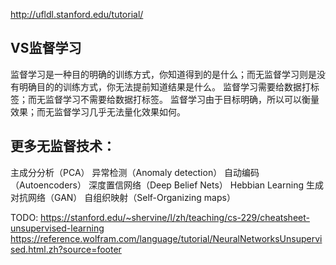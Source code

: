 

<!--
 * @version:
 * @Author:  StevenJokess https://github.com/StevenJokess
 * @Date: 2020-10-05 22:06:11
 * @LastEditors:  StevenJokess https://github.com/StevenJokess
 * @LastEditTime: 2020-11-11 21:03:27
 * @Description:
 * @TODO::
 * @Reference:
-->
http://ufldl.stanford.edu/tutorial/

## VS监督学习

监督学习是一种目的明确的训练方式，你知道得到的是什么；而无监督学习则是没有明确目的的训练方式，你无法提前知道结果是什么。
监督学习需要给数据打标签；而无监督学习不需要给数据打标签。
监督学习由于目标明确，所以可以衡量效果；而无监督学习几乎无法量化效果如何。

## 更多无监督技术：

主成分分析（PCA）
异常检测（Anomaly detection）
自动编码（Autoencoders）
深度置信网络（Deep Belief Nets）
Hebbian Learning
生成对抗网络（GAN）
自组织映射（Self-Organizing maps）

[2]: https://easyai.tech/ai-definition/unsupervised-learning/
[3]: https://easyai.tech/blog/unsupervised-learning-with-python/

TODO:
https://stanford.edu/~shervine/l/zh/teaching/cs-229/cheatsheet-unsupervised-learning
https://reference.wolfram.com/language/tutorial/NeuralNetworksUnsupervised.html.zh?source=footer
